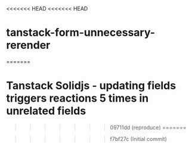 <<<<<<< HEAD
<<<<<<< HEAD
# tanstack-form-unnecessary-rerender
=======
# Tanstack Solidjs - updating fields triggers reactions 5 times in unrelated fields
>>>>>>> 09711dd (reproduce)
=======

>>>>>>> f7bf27c (Initial commit)
